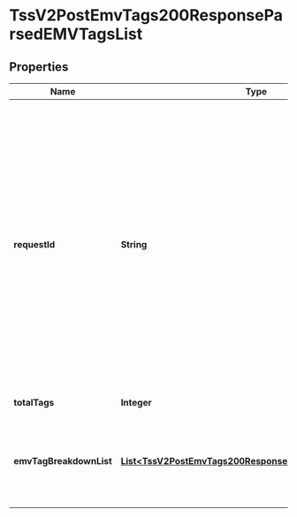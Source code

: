 
# TssV2PostEmvTags200ResponseParsedEMVTagsList

## Properties
Name | Type | Description | Notes
------------ | ------------- | ------------- | -------------
**requestId** | **String** | An unique identification number generated by Cybersource to identify the submitted request. Returned by all services. It is also appended to the endpoint of the resource. On incremental authorizations, this value with be the same as the identification number returned in the original authorization response.  |  [optional]
**totalTags** | **Integer** | Number of tags parsed  |  [optional]
**emvTagBreakdownList** | [**List&lt;TssV2PostEmvTags200ResponseEmvTagBreakdownList&gt;**](TssV2PostEmvTags200ResponseEmvTagBreakdownList.md) | An array of objects, where each object contains one parsed tag from the relevant EMV string.  |  [optional]



